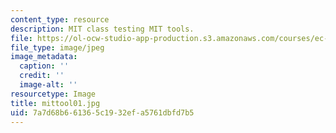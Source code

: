 ```yaml
---
content_type: resource
description: MIT class testing MIT tools.
file: https://ol-ocw-studio-app-production.s3.amazonaws.com/courses/ec-s06-design-for-demining-spring-2007/7a7d68b661365c1932efa5761dbfd7b5_mittool01.jpg
file_type: image/jpeg
image_metadata:
  caption: ''
  credit: ''
  image-alt: ''
resourcetype: Image
title: mittool01.jpg
uid: 7a7d68b6-6136-5c19-32ef-a5761dbfd7b5
---
```

